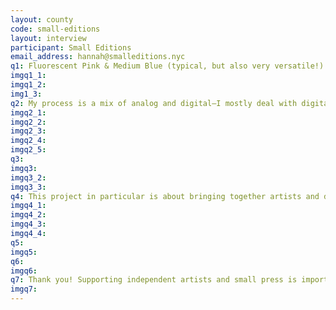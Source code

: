 ```yaml
---
layout: county 
code: small-editions
layout: interview
participant: Small Editions
email_address: hannah@smalleditions.nyc
q1: Fluorescent Pink & Medium Blue (typical, but also very versatile!)
imgq1_1: 
imgq1_2: 
img1_3: 
q2: My process is a mix of analog and digital–I mostly deal with digital files form contributors, but I'll print out all the content and lay it out on the floor. I also mix up direct scanning from the riso bed with digital illustrations or images. The paper and binding are determined by the size of the book, the desired cost, and most importantly, the content. In lōkē vol. 2, I made two mini books to show video projects from a two contributors.  
imgq2_1: 
imgq2_2: 
imgq2_3: 
imgq2_4: 
imgq2_5: 
q3: 
imgq3: 
imgq3_2: 
imgq3_3: 
q4: This project in particular is about bringing together artists and designers work across disciplines. I'm always thinking about how to best sequence contributors, and I'm always amazed at how such different works can still speak to each other when placed in proximity. This project is also about the parts and sum of the term "works in progress", and I conducted interviews to discuss work that I found difficult to communicate with images alone. For me, the lōkē project (and the general ways in which I work) is inspired by '60s & '70s artist magazines, and communities of New York artists who cross-collaborated in each other's various disciplines during the same time period.
imgq4_1: 
imgq4_2: 
imgq4_3: 
imgq4_4: 
q5: 
imgq5: 
q6: 
imgq6: 
q7: Thank you! Supporting independent artists and small press is important and appreciated always, but especially necessary now. We can't do what we do without you!
imgq7: 
---
```

